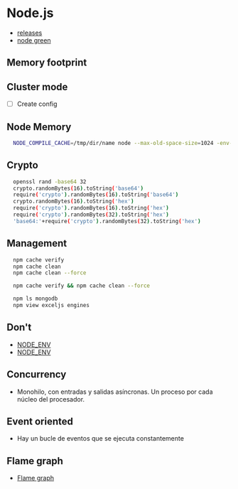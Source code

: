 # Node.js

- [releases](https://nodejs.org/en/download/releases/)
- [node green](https://node.green/)

## Memory footprint

## Cluster mode

- [ ] Create config

## Node Memory

```sh
  NODE_COMPILE_CACHE=/tmp/dir/name node --max-old-space-size=1024 -env-file=.env
```

## Crypto

```sh
  openssl rand -base64 32
  crypto.randomBytes(16).toString('base64')
  require('crypto').randomBytes(16).toString('base64')
  crypto.randomBytes(16).toString('hex')
  require('crypto').randomBytes(16).toString('hex')
  require('crypto').randomBytes(32).toString('hex')
  'base64:'+require('crypto').randomBytes(32).toString('hex')
```

## Management

```sh 
  npm cache verify
  npm cache clean
  npm cache clean --force

  npm cache verify && npm cache clean --force

  npm ls mongodb
  npm view exceljs engines
```

## Don't 

- [NODE_ENV](https://glebbahmutov.com/blog/do-not-use-node-env-for-staging/)
- [NODE_ENV](https://seanconnolly.dev/dont-be-fooled-by-node-env)

## Concurrency

- Monohilo, con entradas y salidas asíncronas. Un proceso por cada núcleo del procesador.

## Event oriented

- Hay un bucle de eventos que se ejecuta constantemente

## Flame graph

- [Flame graph](https://github.com/davidmarkclements/0x)

